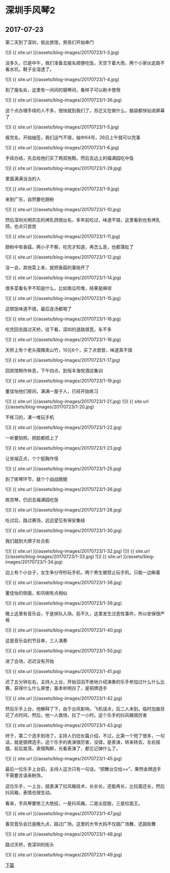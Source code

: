深圳手风琴2
====================

2017-07-23
------------------------

第二天到了深圳，抵达旅馆，男孩们开始串门

![]( {{ site.url }}/assets/blog-images/20170723/1-3.jpg)

没多久，已是中午，我们准备去报名顺便吃饭，天空下着大雨，两个小家伙走路不看水坑，鞋子全湿透了。

![]( {{ site.url }}/assets/blog-images/20170723/1-4.jpg)

到了报名处，这里有一间间的钢琴间，看样子可以刷卡使用

![]( {{ site.url }}/assets/blog-images/20170723/1-36.jpg)

这个点办理手续的人不多，很快就到我们了，苏迁又在做什么，脑袋都快钻进屏幕了

![]( {{ site.url }}/assets/blog-images/20170723/1-5.jpg)

报完名，开始抽签，我们运气不错，抽中64号，26日上午就可以完事

![]( {{ site.url }}/assets/blog-images/20170723/1-6.jpg)

手续办结，先去给他们买了两双拖鞋。然后去边上的福满园吃中饭

![]( {{ site.url }}/assets/blog-images/20170723/1-29.jpg)

里面满满当当的人

![]( {{ site.url }}/assets/blog-images/20170723/1-9.jpg)

来到广东，自然要吃肠粉

![]( {{ site.url }}/assets/blog-images/20170723/1-10.jpg)

然后深圳光明农庄的烤乳鸽很出名，多年前吃过，味道不错，这里看到也有烤乳鸽，也点只尝尝

![]( {{ site.url }}/assets/blog-images/20170723/1-11.jpg)

肠粉中有香菇，两小子不察，吃完才知道，再怎么恶，也都落肚了

![]( {{ site.url }}/assets/blog-images/20170723/1-12.jpg)

没一会，其他菜上来，就把香菇的事抛开了

![]( {{ site.url }}/assets/blog-images/20170723/1-14.jpg)

很多菜看名字不知是什么，比如南瓜煎堆，结果是麻球

![]( {{ site.url }}/assets/blog-images/20170723/1-15.jpg)

这顿饭味道不错，最后连汤都喝了

![]( {{ site.url }}/assets/blog-images/20170723/1-16.jpg)

吃完回去路过天桥，往下看，深圳的道路很宽，车不多

![]( {{ site.url }}/assets/blog-images/20170723/1-18.jpg)

天桥上有个老头摆摊卖山竹，10元6个，买了点尝尝，味道真不错

![]( {{ site.url }}/assets/blog-images/20170723/1-17.jpg)

回宾馆稍作休息，下午四点，到恒丰海悦酒店集训

![]( {{ site.url }}/assets/blog-images/20170723/1-19.jpg)

董佳怡他们房间，满满一屋子人，已经开始练习

![]( {{ site.url }}/assets/blog-images/20170723/1-21.jpg)
![]( {{ site.url }}/assets/blog-images/20170723/1-20.jpg)

不练习的，凑一堆玩手机

![]( {{ site.url }}/assets/blog-images/20170723/1-22.jpg)

一听要拍照，把脸都捂上了

![]( {{ site.url }}/assets/blog-images/20170723/1-23.jpg)

让坐端正点，个个挺胸作怪

![]( {{ site.url }}/assets/blog-images/20170723/1-25.jpg)

到了练琴环节，就个个战战兢兢

![]( {{ site.url }}/assets/blog-images/20170723/1-26.jpg)

练完琴，仍旧去福满园吃饭

![]( {{ site.url }}/assets/blog-images/20170723/1-28.jpg)

吃过后，路过赛场，远远望见有保安集结

![]( {{ site.url }}/assets/blog-images/20170723/1-30.jpg)

我们就到大牌子处合影

![]( {{ site.url }}/assets/blog-images/20170723/1-32.jpg)
![]( {{ site.url }}/assets/blog-images/20170723/1-33.jpg)
![]( {{ site.url }}/assets/blog-images/20170723/1-34.jpg)

边上有个小台子，女生争分夺秒玩手机，两个男生被禁止玩手机，只能一边瞅着

![]( {{ site.url }}/assets/blog-images/20170723/1-38.jpg)

董佳怡的侧面，和巩俐有点相似

![]( {{ site.url }}/assets/blog-images/20170723/1-39.jpg)

晚上这里有音乐会，于是排队入场，前不久，这里发生过恶性事件，所以安保很严格

![]( {{ site.url }}/assets/blog-images/20170723/1-40.jpg)

这是音乐会的节目单，三人演奏

![]( {{ site.url }}/assets/blog-images/20170723/1-50.jpg)

进了会场，迟迟没有开始

![]( {{ site.url }}/assets/blog-images/20170723/1-41.jpg)

迟了五分钟左右，主持人上台，开始滔滔不绝地介绍演奏的乐手参加过什么什么比赛，获得什么什么荣誉，基本听明白了，是铜牌选手

![]( {{ site.url }}/assets/blog-images/20170723/1-42.jpg)

然后乐手上台，他解释了下，由于台风影响，飞机误点，后二人未到，临时加曲目花了点时间，然后，他一人救场，拉了一小时。这个乐手的抖风箱很厉害

![]( {{ site.url }}/assets/blog-images/20170723/1-43.jpg)

终于，第二个选手到场了，主持人仍旧长篇介绍，不过，比第一个短了很多，一句话，就是银牌选手。这个乐手的表演很厉害，没错，是表演，转来转去，左右摇摆，前后晃荡，表情陶醉，光看表演了，都忘记弹什么了。

![]( {{ site.url }}/assets/blog-images/20170723/1-45.jpg)

最后一位乐手上台前，主持人这次只有一句话，“把舞台交给××”，果然金牌选手不需要言语来粉饰。

这位乐手，一上台，就表演了拉风箱技术，长长长，还能再长，比拉面还长，然后抖风箱，表情也很生动。

看来，手风琴要练三大绝招，一是抖风箱，二是尖屁股，三是拉面王。

![]( {{ site.url }}/assets/blog-images/20170723/1-47.jpg)

看完音乐会已是晚九点，路过广场，这里的大爷大妈不仅跳广场舞，还跳街舞

![]( {{ site.url }}/assets/blog-images/20170723/1-48.jpg)

路过天桥，夜深圳的街头

![]( {{ site.url }}/assets/blog-images/20170723/1-49.jpg)

[下篇](/2017/07/24/深圳手风琴3.html)